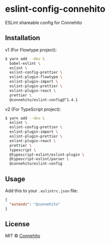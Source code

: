 # eslint-config-connehito

ESLint shareable config for Connehito

## Installation

v1 (For Flowtype project):
```sh
$ yarn add --dev \
  babel-eslint \
  eslint \
  eslint-config-prettier \
  eslint-plugin-flowtype \
  eslint-plugin-import \
  eslint-plugin-prettier \
  eslint-plugin-react \
  prettier \
  @connehito/eslint-config@^1.4.1
```

v2 (For TypeScript project):

```sh
$ yarn add --dev \
  eslint \
  eslint-config-prettier \
  eslint-plugin-import \
  eslint-plugin-prettier \
  eslint-plugin-react \
  prettier \
  typescript \
  @typescript-eslint/eslint-plugin \
  @typescript-eslint/parser \
  @connehito/eslint-config
```

## Usage

Add this to your `.eslintrc.json` file:

```json
{
  "extends": "@connehito"
}
```

## License

MIT © [Connehito](https://connehito.com)
